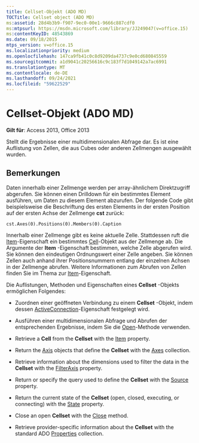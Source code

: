 ```yaml
---
title: Cellset-Objekt (ADO MD)
TOCTitle: Cellset object (ADO MD)
ms:assetid: 28d4b3b9-f907-9ec0-00e1-9666c887cdf0
ms:mtpsurl: https://msdn.microsoft.com/library/JJ249047(v=office.15)
ms:contentKeyID: 48543869
ms.date: 09/18/2015
mtps_version: v=office.15
ms.localizationpriority: medium
ms.openlocfilehash: 147ca9fb41c0c8d9209da4737c9e0cd680845559
ms.sourcegitcommit: a1d9041c20256616c9c183f7d1049142a7ac6991
ms.translationtype: MT
ms.contentlocale: de-DE
ms.lasthandoff: 09/24/2021
ms.locfileid: "59622529"
---
```

# <a name="cellset-object-ado-md"></a>Cellset-Objekt (ADO MD)

**Gilt für**: Access 2013, Office 2013

Stellt die Ergebnisse einer multidimensionalen Abfrage dar. Es ist eine Auflistung von Zellen, die aus Cubes oder anderen Zellmengen ausgewählt wurden.

## <a name="remarks"></a>Bemerkungen

Daten innerhalb einer Zellmenge werden per array-ähnlichem Direktzugriff abgerufen. Sie können einen Drilldown für ein bestimmtes Element ausführen, um Daten zu diesem Element abzurufen. Der folgende Code gibt beispielsweise die Beschriftung des ersten Elements in der ersten Position auf der ersten Achse der Zellmenge **cst** zurück:

`cst.Axes(0).Positions(0).Members(0).Caption`

Innerhalb einer Zellmenge gibt es keine aktuelle Zelle. Stattdessen ruft die [Item](item-property-ado-md-cellset.md)-Eigenschaft ein bestimmtes [Cell](cell-object-ado-md.md)-Objekt aus der Zellmenge ab. Die Argumente der **Item** -Eigenschaft bestimmen, welche Zelle abgerufen wird. Sie können den eindeutigen Ordnungswert einer Zelle angeben. Sie können Zellen auch anhand ihrer Positionsnummern entlang der einzelnen Achsen in der Zellmenge abrufen. Weitere Informationen zum Abrufen von Zellen finden Sie im Thema zur [Item](item-property-ado-md-cellset.md)-Eigenschaft.

Die Auflistungen, Methoden und Eigenschaften eines **Cellset** -Objekts ermöglichen Folgendes:

  - Zuordnen einer geöffneten Verbindung zu einem **Cellset** -Objekt, indem dessen [ActiveConnection](activeconnection-property-ado-md.md)-Eigenschaft festgelegt wird.

  - Ausführen einer multidimensionalen Abfrage und Abrufen der entsprechenden Ergebnisse, indem Sie die [Open](open-method-ado-md.md)-Methode verwenden.

  - Retrieve a **Cell** from the **Cellset** with the [Item](item-property-ado-md-cellset.md) property.

  - Return the [Axis](axis-object-ado-md.md) objects that define the **Cellset** with the [Axes](axes-collection-ado-md.md) collection.

  - Retrieve information about the dimensions used to filter the data in the **Cellset** with the [FilterAxis](filteraxis-property-ado-md.md) property.

  - Return or specify the query used to define the **Cellset** with the [Source](source-property-ado-md.md) property.

  - Return the current state of the **Cellset** (open, closed, executing, or connecting) with the [State](state-property-ado-md.md) property.

  - Close an open **Cellset** with the [Close](close-method-ado-md.md) method.

  - Retrieve provider-specific information about the **Cellset** with the standard ADO [Properties](properties-collection-ado.md) collection.

